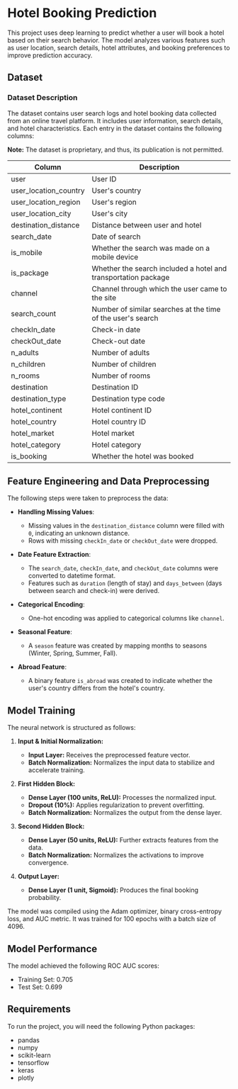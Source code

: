 # Hotel Booking Prediction

This project uses deep learning to predict whether a user will book a hotel based on their search behavior. The model analyzes various features such as user location, search details, hotel attributes, and booking preferences to improve prediction accuracy.

## Dataset

### Dataset Description

The dataset contains user search logs and hotel booking data collected from an online travel platform. It includes user information, search details, and hotel characteristics. Each entry in the dataset contains the following columns:

**Note:** The dataset is proprietary, and thus, its publication is not permitted.

| Column | Description |
|---|---|
| user | User ID |
| user_location_country | User's country |
| user_location_region | User's region |
| user_location_city | User's city |
| destination_distance | Distance between user and hotel |
| search_date | Date of search |
| is_mobile | Whether the search was made on a mobile device |
| is_package | Whether the search included a hotel and transportation package |
| channel | Channel through which the user came to the site |
| search_count | Number of similar searches at the time of the user's search |
| checkIn_date | Check-in date |
| checkOut_date | Check-out date |
| n_adults | Number of adults |
| n_children | Number of children |
| n_rooms | Number of rooms |
| destination | Destination ID |
| destination_type | Destination type code |
| hotel_continent | Hotel continent ID |
| hotel_country | Hotel country ID |
| hotel_market | Hotel market |
| hotel_category | Hotel category |
| is_booking | Whether the hotel was booked |


## Feature Engineering and Data Preprocessing

The following steps were taken to preprocess the data:

- **Handling Missing Values**:  
  - Missing values in the `destination_distance` column were filled with `0`, indicating an unknown distance.  
  - Rows with missing `checkIn_date` or `checkOut_date` were dropped.  

- **Date Feature Extraction**:  
  - The `search_date`, `checkIn_date`, and `checkOut_date` columns were converted to datetime format.  
  - Features such as `duration` (length of stay) and `days_between` (days between search and check-in) were derived.  

- **Categorical Encoding**:  
  - One-hot encoding was applied to categorical columns like `channel`.  

- **Seasonal Feature**:  
  - A `season` feature was created by mapping months to seasons (Winter, Spring, Summer, Fall).  

- **Abroad Feature**:  
  - A binary feature `is_abroad` was created to indicate whether the user's country differs from the hotel's country.  


## Model Training

The neural network is structured as follows:

1. **Input & Initial Normalization:**  
   - **Input Layer:** Receives the preprocessed feature vector.  
   - **Batch Normalization:** Normalizes the input data to stabilize and accelerate training.

2. **First Hidden Block:**  
   - **Dense Layer (100 units, ReLU):** Processes the normalized input.  
   - **Dropout (10%):** Applies regularization to prevent overfitting.  
   - **Batch Normalization:** Normalizes the output from the dense layer.

3. **Second Hidden Block:**  
   - **Dense Layer (50 units, ReLU):** Further extracts features from the data.  
   - **Batch Normalization:** Normalizes the activations to improve convergence.

4. **Output Layer:**  
   - **Dense Layer (1 unit, Sigmoid):** Produces the final booking probability.


The model was compiled using the Adam optimizer, binary cross-entropy loss, and AUC metric. It was trained for 100 epochs with a batch size of 4096.

## Model Performance

The model achieved the following ROC AUC scores:

*   Training Set: 0.705
*   Test Set: 0.699

## Requirements

To run the project, you will need the following Python packages:

*   pandas
*   numpy
*   scikit-learn
*   tensorflow
*   keras
*   plotly
